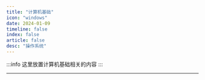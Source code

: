```yaml
---
title: "计算机基础"
icon: "windows"
date: 2024-01-09
timeline: false
index: false
article: false
desc: "操作系统"
---
```


:::info
这里放置计算机基础相关的内容
:::

--- 
<Catalog />